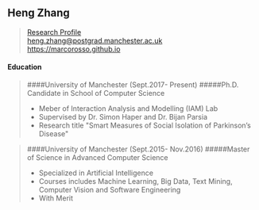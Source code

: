 ## Heng Zhang
>[Research Profile](https://www.research.manchester.ac.uk/portal/en/researchers/heng-zhang(c19de749-ca1d-4318-bca5-ad083a42daf8).html)<br/>
>heng.zhang@postgrad.manchester.ac.uk<br/>
>https://marcorosso.github.io

#### Education
>####University of Manchester (Sept.2017- Present)
>#####Ph.D. Candidate in School of Computer Science
>- Meber of Interaction Analysis and Modelling (IAM) Lab
>- Supervised by Dr. Simon Haper and Dr. Bijan Parsia
>- Research title "Smart Measures of Social Isolation of Parkinson’s Disease"

>####University of Manchester (Sept.2015- Nov.2016)
>#####Master of Science in Advanced Computer Science
>- Specialized in Artificial Intelligence
>- Courses includes Machine Learning, Big Data, Text Mining, Computer Vision and Software Engineering
>- With Merit
